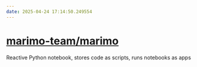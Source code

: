 ```yaml
---
date: 2025-04-24 17:14:50.249554
---
```


# [marimo-team/marimo](https://github.com/marimo-team/marimo)

Reactive Python notebook, stores code as scripts, runs notebooks as apps